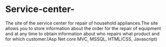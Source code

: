# Service-center-
The site of the service center for repair of household appliances.The site allows you to store information about the order for the repair of equipment and at any time to obtain information about who repairs what product and for which customer.(Asp Net core MVC, MSSQL, HTML/CSS, Javascript)
